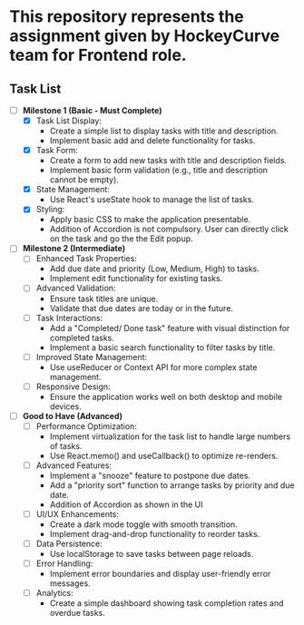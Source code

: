 # This repository represents the assignment given by **HockeyCurve** team for **Frontend** role.

## Task List

- [ ] **Milestone 1 (Basic - Must Complete)**
    - [x] Task List Display:
        * Create a simple list to display tasks with title and description.
        * Implement basic add and delete functionality for tasks.
    - [x] Task Form:
        * Create a form to add new tasks with title and description fields.
        * Implement basic form validation (e.g., title and description cannot be empty).
    - [x] State Management:
        * Use React&#39;s useState hook to manage the list of tasks.
    - [x] Styling:
        * Apply basic CSS to make the application presentable.
        * Addition of Accordion is not compulsory. User can directly click on the task and go the the Edit popup.
- [ ] **Milestone 2 (Intermediate)**
    - [ ] Enhanced Task Properties:
        * Add due date and priority (Low, Medium, High) to tasks.
        * Implement edit functionality for existing tasks.
    - [ ] Advanced Validation:
        * Ensure task titles are unique.
        * Validate that due dates are today or in the future.
    - [ ] Task Interactions:
        * Add a &quot;Completed/ Done task&quot; feature with visual distinction for completed tasks.
        * Implement a basic search functionality to filter tasks by title.
    - [ ] Improved State Management:
        * Use useReducer or Context API for more complex state management.
    - [ ] Responsive Design:
        * Ensure the application works well on both desktop and mobile devices.
- [ ] **Good to Have (Advanced)**
    - [ ] Performance Optimization:
        * Implement virtualization for the task list to handle large numbers of tasks.
        * Use React.memo() and useCallback() to optimize re-renders.
    - [ ] Advanced Features:
        * Implement a &quot;snooze&quot; feature to postpone due dates.
        * Add a &quot;priority sort&quot; function to arrange tasks by priority and due date.
        * Addition of Accordion as shown in the UI
    - [ ] UI/UX Enhancements:
        * Create a dark mode toggle with smooth transition.
        * Implement drag-and-drop functionality to reorder tasks.
    - [ ] Data Persistence:
        * Use localStorage to save tasks between page reloads.
    - [ ] Error Handling:
        * Implement error boundaries and display user-friendly error messages.
    - [ ] Analytics:
        * Create a simple dashboard showing task completion rates and overdue tasks.